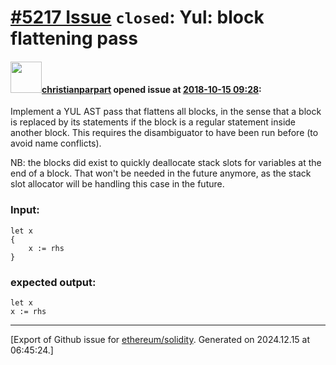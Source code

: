 # [\#5217 Issue](https://github.com/ethereum/solidity/issues/5217) `closed`: Yul: block flattening pass

#### <img src="https://avatars.githubusercontent.com/u/56763?u=373e0766d5c45bef8c7c7fc5ed48394935772065&v=4" width="50">[christianparpart](https://github.com/christianparpart) opened issue at [2018-10-15 09:28](https://github.com/ethereum/solidity/issues/5217):

Implement a YUL AST pass that flattens all blocks, in the sense that a block is replaced by its statements if the block is a regular statement inside another block.
This requires the disambiguator to have been run before (to avoid name conflicts).

NB: the blocks did exist to quickly deallocate stack slots for variables at the end of a block. That won't be needed in the future anymore, as the stack slot allocator will be handling this case in the future.

### Input:
```
let x
{
    x := rhs
}
```

### expected output:
```
let x
x := rhs
```




-------------------------------------------------------------------------------



[Export of Github issue for [ethereum/solidity](https://github.com/ethereum/solidity). Generated on 2024.12.15 at 06:45:24.]
